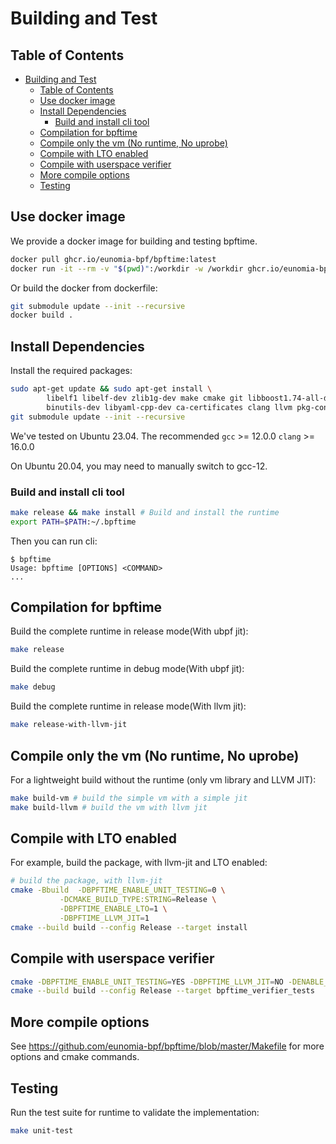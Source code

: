 # Building and Test

## Table of Contents

- [Building and Test](#building-and-test)
  - [Table of Contents](#table-of-contents)
  - [Use docker image](#use-docker-image)
  - [Install Dependencies](#install-dependencies)
    - [Build and install cli tool](#build-and-install-cli-tool)
  - [Compilation for bpftime](#compilation-for-bpftime)
  - [Compile only the vm (No runtime, No uprobe)](#compile-only-the-vm-no-runtime-no-uprobe)
  - [Compile with LTO enabled](#compile-with-lto-enabled)
  - [Compile with userspace verifier](#compile-with-userspace-verifier)
  - [More compile options](#more-compile-options)
  - [Testing](#testing)

## Use docker image

We provide a docker image for building and testing bpftime.

```bash
docker pull ghcr.io/eunomia-bpf/bpftime:latest
docker run -it --rm -v "$(pwd)":/workdir -w /workdir ghcr.io/eunomia-bpf/bpftime:latest /bin/bash
```

Or build the docker from dockerfile:

```bash
git submodule update --init --recursive
docker build .
```

## Install Dependencies

Install the required packages:

```bash
sudo apt-get update && sudo apt-get install \
        libelf1 libelf-dev zlib1g-dev make cmake git libboost1.74-all-dev \
        binutils-dev libyaml-cpp-dev ca-certificates clang llvm pkg-config
git submodule update --init --recursive
```

We've tested on Ubuntu 23.04. The recommended `gcc` >= 12.0.0 `clang` >= 16.0.0

On Ubuntu 20.04, you may need to manually switch to gcc-12.

### Build and install cli tool

```bash
make release && make install # Build and install the runtime
export PATH=$PATH:~/.bpftime
```

Then you can run cli:

```console
$ bpftime
Usage: bpftime [OPTIONS] <COMMAND>
...
```

## Compilation for bpftime

Build the complete runtime in release mode(With ubpf jit):

```bash
make release
```

Build the complete runtime in debug mode(With ubpf jit):

```bash
make debug
```

Build the complete runtime in release mode(With llvm jit):

```bash
make release-with-llvm-jit
```

## Compile only the vm (No runtime, No uprobe)

For a lightweight build without the runtime (only vm library and LLVM JIT):

```bash
make build-vm # build the simple vm with a simple jit
make build-llvm # build the vm with llvm jit
```

## Compile with LTO enabled

For example, build the package, with llvm-jit and LTO enabled:

```sh
# build the package, with llvm-jit
cmake -Bbuild  -DBPFTIME_ENABLE_UNIT_TESTING=0 \
           -DCMAKE_BUILD_TYPE:STRING=Release \
           -DBPFTIME_ENABLE_LTO=1 \
           -DBPFTIME_LLVM_JIT=1
cmake --build build --config Release --target install
```

## Compile with userspace verifier

```sh
cmake -DBPFTIME_ENABLE_UNIT_TESTING=YES -DBPFTIME_LLVM_JIT=NO -DENABLE_EBPF_VERIFIER=YES -DCMAKE_BUILD_TYPE:STRING=Release -B build
cmake --build build --config Release --target bpftime_verifier_tests
```

## More compile options

See <https://github.com/eunomia-bpf/bpftime/blob/master/Makefile> for more options and cmake commands.

## Testing

Run the test suite for runtime to validate the implementation:

```bash
make unit-test
```
